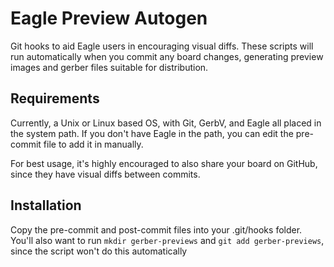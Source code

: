 Eagle Preview Autogen
=====================

Git hooks to aid Eagle users in encouraging visual diffs. These scripts will run automatically when you commit any board changes, generating preview images and gerber files suitable for distribution. 

Requirements
------------
Currently, a Unix or Linux based OS, with Git, GerbV, and Eagle all placed in the system path. If you don't have Eagle in the path, you can edit the pre-commit file to add it in manually. 

For best usage, it's highly encouraged to also share your board on GitHub, since they have visual diffs between commits. 

Installation
------------

Copy the pre-commit and post-commit files into your .git/hooks folder. You'll also want to run `mkdir gerber-previews` and `git add gerber-previews`, since the script won't do this automatically 
